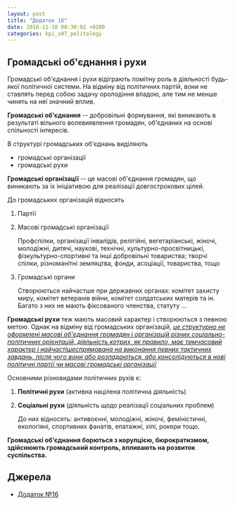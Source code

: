 ```yaml
---
layout: post
title: "Додаток 16"
date: 2016-11-10 08:30:02 +0200
categories: kpi_s07_politology
---
```


## Громадські об'єднання і рухи

Громадські об'єднання і рухи відіграють помітну роль в діяльності будь-якої політичної системи. На відміну від політичних партій, вони не ставлять перед собою задачу оролодіння владою, але тим не менше чинять на неї значний вплив.

**Громадські об'єднання** -- добровільні формування, які виникають в результаті вільного волевиявлення громадян, об'єднаних на основі спільності інтересів.

В структурі громадських об'єднань виділяють 

- громадські організації
- громадські рухи

**Громадські організації** -- це масові об'єднання громадян, що виникають за їх ініціативою для реалізації довгострокових цілей.

До громадських організацій відносять

1. Партії
2. Масові громадські організації 

   Профспілки, організації інвалідів, релігійні, вегетаріанські, жіночі, молодіжні, дитячі, наукові, технічні, культурно-просвітницькі, фізкультурно-спортивні та інші добровільні товариства; творчі спілки, різноманітні земляцтва, фонди, асоціації, товариства, тощо

3. Громадські органи

   Створюються найчастше при державних органах: комітет захисту миру, комітет ветеранів війни, комітет солдатських матерів та ін. Багато з них не мають фіксованого членства, статуту ...

**Громадські рухи** теж мають масовий характер і створюються з певною метою. Однак на відміну від громадських організацій, <u><i>це структурно не оформлені масові об'єднання громадян і організацій різних соціально-політичних орієнтацій, діяльність котрих, як правило, має тимчасовий характер і найчастішеспрямована на виконання певних тактичних завдань, після чого вони або розпадаються, або консолідуються в нові політичні партії чи масові громадські організації</i></u>

Основними різновидами політичних рухів є:

1. **Політичні рухи** (активна націлена політична діяльність)
2. **Соціальні рухи** (діяльність щодо реалізації соціальних проблем)

   До них відносять: антивоєнні, молодіжні, жіночі, феміністичні, екологіяні, спортивних фанатів, епатажні, хіпі, рокери тощо.

**Громадські об'єднання борються з корупцією, бюрократизмом, здійснюють громадський контроль, впливають на розвиток суспільства.**

## Джерела

   - [Додаток №16](https://pp.vk.me/c836220/v836220122/d51f/co48v6ZRHjU.jpg)
